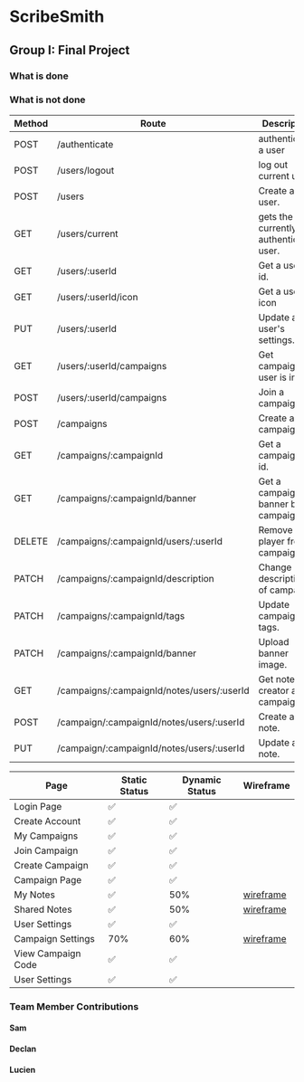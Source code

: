 # ScribeSmith
## Group I: Final Project

### What is done


### What is not done



| Method | Route                                      | Description                        |
| ------ | ------------------------------------------ | ---------------------------------- |
| POST   | /authenticate                              | authenticate a user                |
| POST   | /users/logout                              | log out current user               |
| POST   | /users                                     | Create a user.                     |
| GET    | /users/current | gets the currently authenticated user.                         |
| GET    | /users/:userId                             | Get a user by id.                  |
| GET    | /users/:userId/icon                        | Get a user's icon                  |
| PUT    | /users/:userId                             | Update a user's settings.          |
| GET    | /users/:userId/campaigns                   | Get campaigns a user is in.        |
| POST   | /users/:userId/campaigns                   | Join a campaign.                   |
| POST   | /campaigns                                 | Create a campaign.                 |
| GET    | /campaigns/:campaignId                     | Get a campaign by id.              |
| GET    | /campaigns/:campaignId/banner              | Get a campaign's banner by campaign id.     |
| DELETE | /campaigns/:campaignId/users/:userId       | Remove player from campaign.       |
| PATCH  | /campaigns/:campaignId/description         | Change description of campaign.    |
| PATCH  | /campaigns/:campaignId/tags                | Update campaign tags.              |
| PATCH  | /campaigns/:campaignId/banner              | Upload banner image.               |
| GET    | /campaigns/:campaignId/notes/users/:userId | Get notes by creator and campaign. |
| POST   | /campaign/:campaignId/notes/users/:userId  | Create a note.                     |
| PUT    | /campaign/:campaignId/notes/users/:userId  | Update a note.                     |



| Page               | Static Status | Dynamic Status                    | Wireframe                                                                                                                                 |
| ------------------ | ------------- | --------------------------------- | ----------------------------------------------------------------------------------------------------------------------------------------- |
| Login Page         | ✅             | ✅                                |                                                                                                                                           |
| Create Account     | ✅             | ✅                                |                                                                                                                                           |
| My Campaigns       | ✅             | ✅                                 |                                                                                                                                           |
| Join Campaign      | ✅             | ✅ | |
| Create Campaign    | ✅           | ✅                                |           |
| Campaign Page      | ✅             | ✅                                 |                                                                                                                                           |
| My Notes           | ✅           | 50%                               | [wireframe](https://github.ncsu.edu/engr-csc342/csc342-2024Spring-GroupI/blob/main/Proposal/Wireframes/desktop_wireframes_3.png?raw=true) |
| Shared Notes       | ✅          | 50%                                | [wireframe](https://github.ncsu.edu/engr-csc342/csc342-2024Spring-GroupI/blob/main/Proposal/Wireframes/desktop_wireframes_4.png?raw=true) |
| User Settings       | ✅            | ✅                                |  |
| Campaign Settings  | 70%           | 60%                               | [wireframe](https://github.ncsu.edu/engr-csc342/csc342-2024Spring-GroupI/blob/main/Proposal/Wireframes/desktop_wireframes_1.png?raw=true) |
| View Campaign Code | ✅            | ✅                                |           |
| User Settings      | ✅            | ✅                                |       


### Team Member Contributions

#### Sam

#### Declan

#### Lucien

